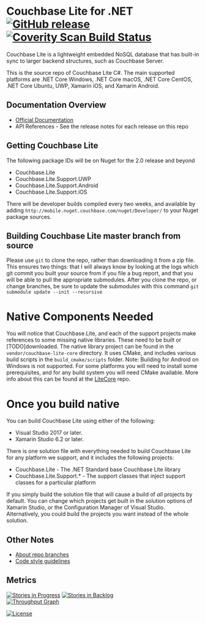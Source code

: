 Couchbase Lite for .NET [![GitHub release](https://img.shields.io/github/release/couchbase/couchbase-lite-net.svg?style=plastic)]() [![Coverity Scan Build Status](https://img.shields.io/coverity/scan/14247.svg?style=plastic)]()
==================

Couchbase Lite is a lightweight embedded NoSQL database that has built-in sync to larger backend structures, such as Couchbase Server.

This is the source repo of Couchbase Lite C#.  The main supported platforms are .NET Core Windows, .NET Core macOS, .NET Core CentOS, .NET Core Ubuntu, UWP, Xamarin iOS, and Xamarin Android.

## Documentation Overview

* [Official Documentation](https://developer.couchbase.com/documentation/mobile/2.0/guides/couchbase-lite/index.html)
* API References - See the release notes for each release on this repo

## Getting Couchbase Lite

The following package IDs will be on Nuget for the 2.0 release and beyond
- Couchbase.Lite
- Couchbase.Lite.Support.UWP
- Couchbase.Lite.Support.Android
- Couchbase.Lite.Support.iOS

There will be developer builds compiled every two weeks, and available by adding `http://mobile.nuget.couchbase.com/nuget/Developer/` to your Nuget package sources.

## Building Couchbase Lite master branch from source

Please use `git` to clone the repo, rather than downloading it from a zip file.  This ensures two things:  that I will always know by looking at the logs which git commit you built your source from if you file a bug report, and that you will be able to pull the appropriate submodules.  After you clone the repo, or change branches, be sure to update the submodules with this command `git submodule update --init --recursive`

# Native Components Needed

You will notice that Couchbase.Lite, and each of the support projects make references to some missing native libraries.  These need to be built or [TODO]downloaded.  The native library project can be found in the `vendor/couchbase-lite-core` directory.  It uses CMake, and includes various build scripts in the `build_cmake/scripts` folder.  Note:  Building for Android on Windows is not supported.  For some platforms you will need to install some prerequisites, and for any build system you will need CMake available.  More info about this can be found at the [LiteCore](https://github.com/couchbase/couchbase-lite-core/) repo.

# Once you build native

You can build Couchbase Lite using either of the following:

* Visual Studio 2017 or later.
* Xamarin Studio 6.2 or later.

There is one solution file with everything needed to build Couchbase Lite for any platform we support, and it includes the following projects:

* Couchbase.Lite - The .NET Standard base Couchbase Lite library
* Couchbase.Lite.Support.* - The support classes that inject support classes for a particular platform

If you simply build the solution file that will cause a build of *all* projects by default.  You can change which projects get built in the solution options of Xamarin Studio, or the Configuration Manager of Visual Studio.  Alternatively, you could build the projects you want instead of the whole solution.

## Other Notes

* [About repo branches](https://github.com/couchbase/couchbase-lite-net/blob/master/Notes/Branches.md)
* [Code style guidelines](https://github.com/couchbase/couchbase-lite-net/blob/master/Notes/StyleGuidelines.md)

## Metrics
[![Stories in Progress](https://badge.waffle.io/couchbase/couchbase-lite-net.png?label=ready&title=In%20Progress)](https://waffle.io/couchbase/couchbase-lite-net)
[![Stories in Backlog](https://badge.waffle.io/couchbase/couchbase-lite-net.png?label=backlog&title=Backlogged)](https://waffle.io/couchbase/couchbase-lite-net)<br>
[![Throughput Graph](http://graphs.waffle.io/couchbase/couchbase-lite-net/throughput.svg)](https://waffle.io/couchbase/couchbase-lite-net/metrics)

[![License](https://img.shields.io/badge/License-Apache%202.0-blue.svg?style=plastic)](https://opensource.org/licenses/Apache-2.0)
